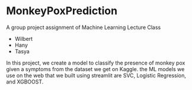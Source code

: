 # MonkeyPoxPrediction
A group project assignment of Machine Learning Lecture Class

- Wilbert
- Hany
- Tasya

In this project, we create a model to classify the presence of monkey pox given a symptoms from the dataset we get on Kaggle. the ML models we use on the web that we built using streamlit are SVC, Logistic Regression, and XGBOOST.